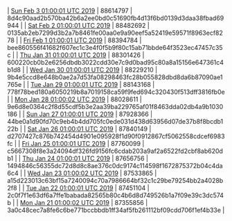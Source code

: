 | [Sun Feb  3 01:00:01 UTC 2019](https://transfer.sh/DqMYk/trcninja-dbdump-20190203010001.tar.bz2) | 88614797 | 8d4c90aad2b570ba42b6a2ee0bd0c51690fb4d13f6bd0139d3daa38fbad69944 | 
| [Sat Feb  2 01:00:01 UTC 2019](https://transfer.sh/Kqbs1/trcninja-dbdump-20190202010001.tar.bz2) | 88482692 | 0135ab2eb7299d3b2a7b8461fe00aa0e9a90eef5a52419e59571f8963ecf8278 | 
| [Fri Feb  1 01:00:01 UTC 2019](https://transfer.sh/qE08L/trcninja-dbdump-20190201010001.tar.bz2) | 88394784 | bee860556f41682f607ec1c3e4f0f5b9f80c15ab71bbde64f3523ec47457c35c | 
| [Thu Jan 31 01:00:01 UTC 2019]() | 88301426 | 600220cb0b2e6256dbdb3022cdd30e7c9d0bad95c80a8a15156e647361c4b1d8 | 
| [Wed Jan 30 01:00:01 UTC 2019](https://transfer.sh/d8wDM/trcninja-dbdump-20190130010001.tar.bz2) | 88229210 | 9b4e5ccd8e648b0ae2a7d53fa08298463fc28b055828dbd8da6b87090ae1765e | 
| [Tue Jan 29 01:00:01 UTC 2019](https://transfer.sh/ifn3s/trcninja-dbdump-20190129010001.tar.bz2) | 88143168 | 778f78bed180a6050219b8a7019158ca59f9fed694c320430f513dff3816fb0e | 
| [Mon Jan 28 01:00:02 UTC 2019](https://transfer.sh/PT0V9/trcninja-dbdump-20190128010002.tar.bz2) | 88028611 | 9e6d8e0364c2f8d55cdf5b3e2aa39ba229765af01f8463dda02db4a9b1030186 | 
| [Sun Jan 27 01:00:01 UTC 2019](https://transfer.sh/n25Oh/trcninja-dbdump-20190127010001.tar.bz2) | 87928366 | 44be0a1d90fd70c9eb4b4dd705fc0ede031d438d63956d07de37b8f8bcdb122b | 
| [Sat Jan 26 01:00:01 UTC 2019](https://transfer.sh/SKbxP/trcninja-dbdump-20190126010001.tar.bz2) | 87840149 | d2707427c876b742454d4901e095928f1d90f0912867cf5062558cdcef6983fc | 
| [Fri Jan 25 01:00:01 UTC 2019](https://transfer.sh/x6UdB/trcninja-dbdump-20190125010001.tar.bz2) | 87760099 | c5667308f8e3a24094df326fd9156fc6cdab203a9af2a6522fd2cbf8ab620db1 | 
| [Thu Jan 24 01:00:01 UTC 2019](https://transfer.sh/11Y6Ok/trcninja-dbdump-20190124010001.tar.bz2) | 87656756 | 1494846c56355dc72d8d8c8ae376c0dc9174c114598f1672875372b04c4da6c4 | 
| [Wed Jan 23 01:00:02 UTC 2019](https://transfer.sh/qFVde/trcninja-dbdump-20190123010001.tar.bz2) | 87533865 | a15d223013c63bf15a7240094c70a7986664bf32c1c29be79254bb2a4028b2f8 | 
| [Tue Jan 22 01:00:01 UTC 2019](https://transfer.sh/RfrBS/trcninja-dbdump-20190122010001.tar.bz2) | 87451104 | 2c0f7f1e63df6a7ffe1babada82565b80c4b6d8d749526b1a7f09e39c3dc574b | 
| [Mon Jan 21 01:00:02 UTC 2019](https://transfer.sh/4eIG9/trcninja-dbdump-20190121010002.tar.bz2) | 87355856 | 3a0c48cec7a8fe6c6be771bccbbdb1ff34af5fb261112bf09cdd706f1ef4b33e | 
